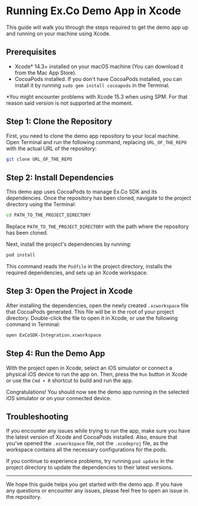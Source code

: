 
# Running Ex.Co Demo App in Xcode

This guide will walk you through the steps required to get the demo app up and running on your machine using Xcode.

## Prerequisites

- Xcode* 14.3+ installed on your macOS machine (You can download it from the Mac App Store).
- CocoaPods installed. If you don't have CocoaPods installed, you can install it by running `sudo gem install cocoapods` in the Terminal.

*You might encounter problems with Xcode 15.3 when using SPM. For that reason said version is not supported at the moment.

## Step 1: Clone the Repository

First, you need to clone the demo app repository to your local machine. Open Terminal and run the following command, replacing `URL_OF_THE_REPO` with the actual URL of the repository:

```bash
git clone URL_OF_THE_REPO
```

## Step 2: Install Dependencies

This demo app uses CocoaPods to manage Ex.Co SDK and its dependencies. Once the repository has been cloned, navigate to the project directory using the Terminal:

```bash
cd PATH_TO_THE_PROJECT_DIRECTORY
```

Replace `PATH_TO_THE_PROJECT_DIRECTORY` with the path where the repository has been cloned.

Next, install the project's dependencies by running:

```bash
pod install
```

This command reads the `Podfile` in the project directory, installs the required dependencies, and sets up an Xcode workspace. 

## Step 3: Open the Project in Xcode

After installing the dependencies, open the newly created `.xcworkspace` file that CocoaPods generated. This file will be in the root of your project directory. Double-click the file to open it in Xcode, or use the following command in Terminal:

```bash
open ExCoSDK-Integration.xcworkspace
```

## Step 4: Run the Demo App

With the project open in Xcode, select an iOS simulator or connect a physical iOS device to run the app on. Then, press the `Run` button in Xcode or use the `Cmd + R` shortcut to build and run the app.

Congratulations! You should now see the demo app running in the selected iOS simulator or on your connected device.

## Troubleshooting

If you encounter any issues while trying to run the app, make sure you have the latest version of Xcode and CocoaPods installed. Also, ensure that you've opened the `.xcworkspace` file, not the `.xcodeproj` file, as the workspace contains all the necessary configurations for the pods.

If you continue to experience problems, try running `pod update` in the project directory to update the dependencies to their latest versions.

---

We hope this guide helps you get started with the demo app. If you have any questions or encounter any issues, please feel free to open an issue in the repository.
